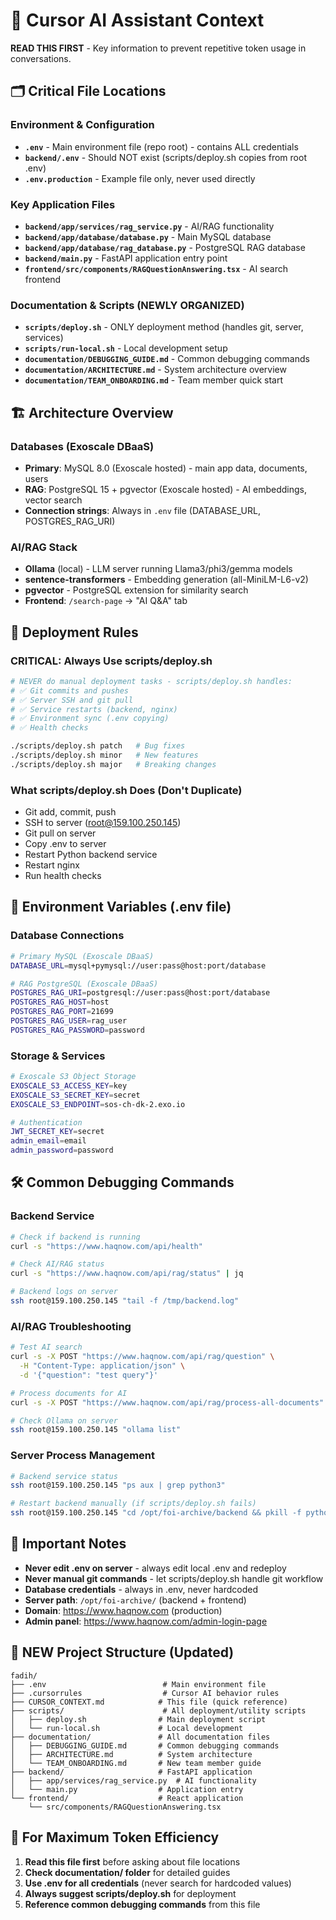 # 🤖 Cursor AI Assistant Context

**READ THIS FIRST** - Key information to prevent repetitive token usage in conversations.

## 🗂️ **Critical File Locations**

### **Environment & Configuration**
- **`.env`** - Main environment file (repo root) - contains ALL credentials
- **`backend/.env`** - Should NOT exist (scripts/deploy.sh copies from root .env)
- **`.env.production`** - Example file only, never used directly

### **Key Application Files**
- **`backend/app/services/rag_service.py`** - AI/RAG functionality
- **`backend/app/database/database.py`** - Main MySQL database
- **`backend/app/database/rag_database.py`** - PostgreSQL RAG database  
- **`backend/main.py`** - FastAPI application entry point
- **`frontend/src/components/RAGQuestionAnswering.tsx`** - AI search frontend

### **Documentation & Scripts** (NEWLY ORGANIZED)
- **`scripts/deploy.sh`** - ONLY deployment method (handles git, server, services)
- **`scripts/run-local.sh`** - Local development setup
- **`documentation/DEBUGGING_GUIDE.md`** - Common debugging commands
- **`documentation/ARCHITECTURE.md`** - System architecture overview
- **`documentation/TEAM_ONBOARDING.md`** - Team member quick start

## 🏗️ **Architecture Overview**

### **Databases (Exoscale DBaaS)**
- **Primary**: MySQL 8.0 (Exoscale hosted) - main app data, documents, users
- **RAG**: PostgreSQL 15 + pgvector (Exoscale hosted) - AI embeddings, vector search
- **Connection strings**: Always in `.env` file (DATABASE_URL, POSTGRES_RAG_URI)

### **AI/RAG Stack**
- **Ollama** (local) - LLM server running Llama3/phi3/gemma models
- **sentence-transformers** - Embedding generation (all-MiniLM-L6-v2)
- **pgvector** - PostgreSQL extension for similarity search
- **Frontend**: `/search-page` → "AI Q&A" tab

## 🚀 **Deployment Rules**

### **CRITICAL: Always Use scripts/deploy.sh**
```bash
# NEVER do manual deployment tasks - scripts/deploy.sh handles:
# ✅ Git commits and pushes
# ✅ Server SSH and git pull  
# ✅ Service restarts (backend, nginx)
# ✅ Environment sync (.env copying)
# ✅ Health checks

./scripts/deploy.sh patch   # Bug fixes
./scripts/deploy.sh minor   # New features  
./scripts/deploy.sh major   # Breaking changes
```

### **What scripts/deploy.sh Does (Don't Duplicate)**
- Git add, commit, push
- SSH to server (root@159.100.250.145)
- Git pull on server
- Copy .env to server
- Restart Python backend service
- Restart nginx
- Run health checks

## 🔧 **Environment Variables (.env file)**

### **Database Connections**
```bash
# Primary MySQL (Exoscale DBaaS)
DATABASE_URL=mysql+pymysql://user:pass@host:port/database

# RAG PostgreSQL (Exoscale DBaaS)  
POSTGRES_RAG_URI=postgresql://user:pass@host:port/database
POSTGRES_RAG_HOST=host
POSTGRES_RAG_PORT=21699
POSTGRES_RAG_USER=rag_user
POSTGRES_RAG_PASSWORD=password
```

### **Storage & Services**
```bash
# Exoscale S3 Object Storage
EXOSCALE_S3_ACCESS_KEY=key
EXOSCALE_S3_SECRET_KEY=secret
EXOSCALE_S3_ENDPOINT=sos-ch-dk-2.exo.io

# Authentication
JWT_SECRET_KEY=secret
admin_email=email
admin_password=password
```

## 🛠️ **Common Debugging Commands**

### **Backend Service**
```bash
# Check if backend is running
curl -s "https://www.haqnow.com/api/health"

# Check AI/RAG status
curl -s "https://www.haqnow.com/api/rag/status" | jq

# Backend logs on server
ssh root@159.100.250.145 "tail -f /tmp/backend.log"
```

### **AI/RAG Troubleshooting**
```bash
# Test AI search
curl -s -X POST "https://www.haqnow.com/api/rag/question" \
  -H "Content-Type: application/json" \
  -d '{"question": "test query"}'

# Process documents for AI
curl -s -X POST "https://www.haqnow.com/api/rag/process-all-documents"

# Check Ollama on server
ssh root@159.100.250.145 "ollama list"
```

### **Server Process Management**
```bash
# Backend service status
ssh root@159.100.250.145 "ps aux | grep python3"

# Restart backend manually (if scripts/deploy.sh fails)
ssh root@159.100.250.145 "cd /opt/foi-archive/backend && pkill -f python && nohup python3 main.py > /tmp/backend.log 2>&1 &"
```

## 🚨 **Important Notes**

- **Never edit .env on server** - always edit local .env and redeploy
- **Never manual git commands** - let scripts/deploy.sh handle git workflow
- **Database credentials** - always in .env, never hardcoded
- **Server path**: `/opt/foi-archive/` (backend + frontend)
- **Domain**: https://www.haqnow.com (production)
- **Admin panel**: https://www.haqnow.com/admin-login-page

## 📁 **NEW Project Structure** (Updated)
```
fadih/
├── .env                          # Main environment file
├── .cursorrules                  # Cursor AI behavior rules
├── CURSOR_CONTEXT.md            # This file (quick reference)
├── scripts/                      # All deployment/utility scripts
│   ├── deploy.sh                # Main deployment script
│   └── run-local.sh             # Local development
├── documentation/               # All documentation files
│   ├── DEBUGGING_GUIDE.md       # Common debugging commands
│   ├── ARCHITECTURE.md          # System architecture
│   └── TEAM_ONBOARDING.md       # New team member guide
├── backend/                     # FastAPI application
│   ├── app/services/rag_service.py  # AI functionality
│   └── main.py                  # Application entry
└── frontend/                    # React application
    └── src/components/RAGQuestionAnswering.tsx
```

## 🎯 **For Maximum Token Efficiency**
1. **Read this file first** before asking about file locations
2. **Check documentation/ folder** for detailed guides  
3. **Use .env for all credentials** (never search for hardcoded values)
4. **Always suggest scripts/deploy.sh** for deployment
5. **Reference common debugging commands** from this file